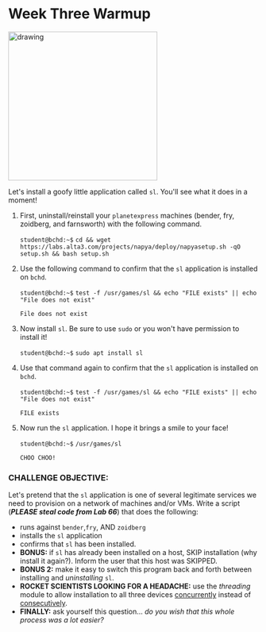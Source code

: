 # Week Three Warmup

<img src="https://pbs.twimg.com/media/DvxFrYPXcAAa_Ye.jpg" alt="drawing" width="300"/>


Let's install a goofy little application called `sl`. You'll see what it does in a moment!

1. First, uninstall/reinstall your `planetexpress` machines (bender, fry, zoidberg, and farnsworth) with the following command.

    `student@bchd:~$` `cd && wget https://labs.alta3.com/projects/napya/deploy/napyasetup.sh -qO setup.sh && bash setup.sh`
    
0. Use the following command to confirm that the `sl` application is installed on `bchd`.

    `student@bchd:~$` `test -f /usr/games/sl && echo "FILE exists" || echo "File does not exist"`
    
    ```
    File does not exist
    ```
    
0. Now install `sl`. Be sure to use `sudo` or you won't have permission to install it!

    `student@bchd:~$` `sudo apt install sl`
    
0. Use that command again to confirm that the `sl` application is installed on `bchd`.

    `student@bchd:~$` `test -f /usr/games/sl && echo "FILE exists" || echo "File does not exist"`
    
    ```
    FILE exists
    ```
    
0. Now run the `sl` application. I hope it brings a smile to your face!

    `student@bchd:~$` `/usr/games/sl`
    
    ```
    CHOO CHOO!
    ```
    
### CHALLENGE OBJECTIVE:

Let's pretend that the `sl` application is one of several legitimate services we need to provision on a network of machines and/or VMs. Write a script (***PLEASE steal code from Lab 66***) that does the following:

- runs against `bender`,`fry`, AND `zoidberg`
- installs the `sl` application
- confirms that `sl` has been installed.
- **BONUS:** if `sl` has already been installed on a host, SKIP installation (why install it again?). Inform the user that this host was SKIPPED.
- **BONUS 2:** make it easy to switch this program back and forth between installing and *uninstalling* `sl`.
- **ROCKET SCIENTISTS LOOKING FOR A HEADACHE:** use the *threading* module to allow installation to all three devices [concurrently](https://www.dictionary.com/browse/concurrently) instead of [consecutively](https://www.dictionary.com/browse/consecutively).
- **FINALLY:** ask yourself this question... *do you wish that this whole process was a lot easier?*
